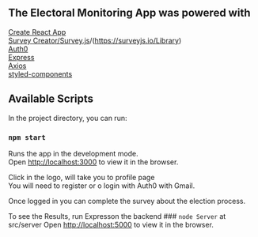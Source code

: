 ## The Electoral Monitoring App was powered with

[Create React App](https://github.com/facebook/create-react-app)<br>
[Survey Creator/Survey.js](https://surveyjs.io/survey/Builder/)/(https://surveyjs.io/Library)<br>
[Auth0](https://auth0.com/)<br>
[Express](https://expressjs.com/)<br>
[Axios](https://github.com/axios/axios)<br>
[styled-components](https://styled-components.com)<br>

## Available Scripts

In the project directory, you can run:

### `npm start`

Runs the app in the development mode.<br />
Open [http://localhost:3000](http://localhost:3000) to view it in the browser.

Click in the logo, will take you to profile page<br />
You will need to register or o login with Auth0 with Gmail.

Once logged in you can complete the survey about the election process.

To see the Results, run Expresson the backend ### `node Server` at src/server
Open [http://localhost:5000](http://localhost:5000) to view it in the browser.




